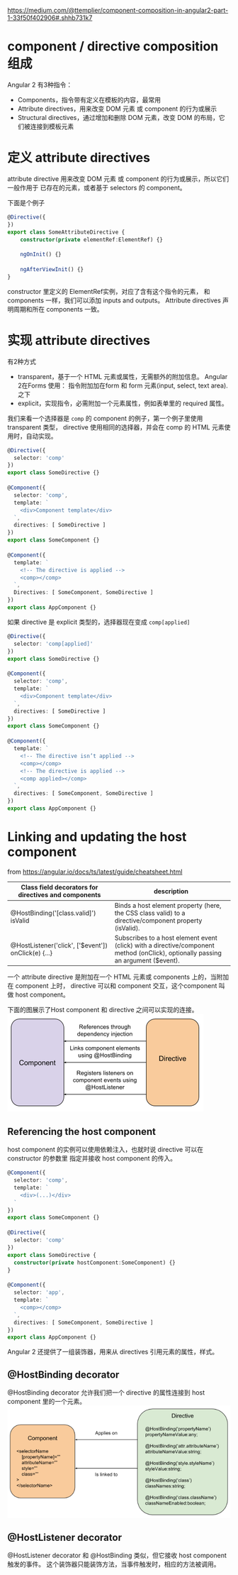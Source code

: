 https://medium.com/@ttemplier/component-composition-in-angular2-part-1-33f50f402906#.shhb731k7

# component / directive composition 组成
Angular 2 有3种指令：
* Components，指令带有定义在模板的内容，最常用
* Attribute directives，用来改变 DOM 元素 或 component 的行为或展示
* Structural directives，通过增加和删除 DOM 元素，改变 DOM 的布局，它们被连接到模板元素

# 定义 attribute directives
attribute directive 用来改变 DOM 元素 或 component 的行为或展示，所以它们一般作用于
已存在的元素，或者基于 selectors 的 component。
 
下面是个例子
```typescript
@Directive({
})
export class SomeAttributeDirective {
    constructor(private elementRef:ElementRef) {}

    ngOnInit() {}

    ngAfterViewInit() {}
}
```
constructor 里定义的 ElementRef实例，对应了含有这个指令的元素，
和 components 一样，我们可以添加  inputs and outputs。
Attribute directives 声明周期和所在 components 一致。
 
# 实现 attribute directives
有2种方式
* transparent，基于一个 HTML 元素或属性，无需额外的附加信息。 Angular 2在Forms 使用：
指令附加加在form 和 form 元素(input, select, text area).之下
* explicit，实现指令，必需附加一个元素属性，例如表单里的 required 属性。

我们来看一个选择器是 `comp` 的 component 的例子，第一个例子里使用 transparent 类型，
directive 使用相同的选择器，并会在 comp 的 HTML 元素使用时，自动实现。 
```typescript
@Directive({
  selector: 'comp'
})
export class SomeDirective {}

@Component({
  selector: 'comp',
  template: `
    <div>Component template</div>
  `,
  directives: [ SomeDirective ]
})
export class SomeComponent {}

@Component({
  template: `
    <!-- The directive is applied -->
    <comp></comp>
  `,
  Directives: [ SomeComponent, SomeDirective ]
})
export class AppComponent {}
```

如果 directive 是 explicit 类型的，选择器现在变成 `comp[applied]`
```typescript
@Directive({
  selector: 'comp[applied]'
})
export class SomeDirective {}

@Component({
  selector: 'comp',
  template: `
    <div>Component template</div>
  `,
  directives: [ SomeDirective ]
})
export class SomeComponent {}

@Component({
  template: `
    <!-- The directive isn’t applied -->
    <comp></comp>
    <!-- The directive is applied -->
    <comp applied></comp>
  `,
  directives: [ SomeComponent, SomeDirective ]
})
export class AppComponent {}
```

# Linking and updating the host component
from https://angular.io/docs/ts/latest/guide/cheatsheet.html

Class field decorators for directives and components | description
---- | ---
@HostBinding('[class.valid]') isValid|Binds a host element property (here, the CSS class valid) to a directive/component property (isValid).
@HostListener('click', ['$event']) onClick(e) {...}|Subscribes to a host element event (click) with a directive/component method (onClick), optionally passing an argument ($event).

一个 attribute directive 是附加在一个 HTML 元素或 components 上的，当附加在 component 上时，
directive 可以和 component 交互，这个component 叫做 host component。

下面的图展示了Host component 和 directive 之间可以实现的连接。
![](img/directive01.png)

## Referencing the host component
host component 的实例可以使用依赖注入，也就时说 directive 可以在 constructor 的参数里
指定并接收 host component 的传入。
```typescript
@Component({
  selector: 'comp',
  template: `
    <div>(...)</div>
  `
})
export class SomeComponent {}

@Directive({
  selector: 'comp'
})
export class SomeDirective {
  constructor(private hostComponent:SomeComponent) {}
}

@Component({
  selector: 'app',
  template: `
    <comp></comp>
  `,
  directives: [ SomeComponent, SomeDirective ]
})
export class AppComponent {}
```

Angular 2 还提供了一组装饰器，用来从 directives 引用元素的属性，样式。

## @HostBinding decorator
@HostBinding decorator 允许我们把一个 directive 的属性连接到 host component 里的一个元素。
![](img/directive02.png)



## @HostListener decorator
@HostListener decorator 和 @HostBinding 类似，但它接收 host component 触发的事件。
这个装饰器只能装饰方法，当事件触发时，相应的方法被调用。

